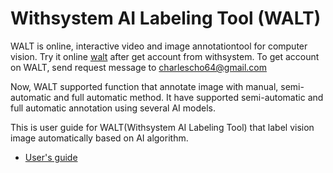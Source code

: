 # Withsystem AI Labeling Tool (WALT)

WALT is online, interactive video and image annotationtool for computer vision. Try it online [walt](http://withsystem.iptime.org) after get account from withsystem. To get account on WALT, send request message to charlescho64@gmail.com

Now, WALT supported function that annotate image with manual, semi-automatic and full automatic method. It have supported  semi-automatic and full automatic annotation using several AI models.

This is user guide for WALT(Withsystem AI Labeling Tool) that label vision image automatically  based on AI algorithm.

- [User's guide](https://github.com/charlescho64/User_Guide_For_WALT/tree/main/documentation/user_guide.md)
